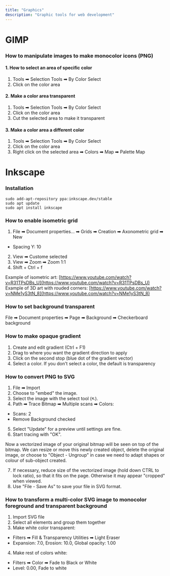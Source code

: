 ```yaml
---
title: "Graphics"
description: "Graphic tools for web development"
---
```


# GIMP

### How to manipulate images to make monocolor icons (PNG)

#### 1. How to select an area of specific color

1. Tools ➡ Selection Tools ➡ By Color Select
2. Click on the color area

#### 2. Make a color area transparent

1. Tools ➡ Selection Tools ➡ By Color Select
2. Click on the color area
3. Cut the selected area to make it transparent

#### 3. Make a color area a different color

1. Tools ➡ Selection Tools ➡ By Color Select
2. Click on the color area
3. Right click on the selected area ➡ Colors ➡ Map ➡ Palette Map


# Inkscape

### Installation

```
sudo add-apt-repository ppa:inkscape.dev/stable
sudo apt update
sudo apt install inkscape
```

### How to enable isometric grid

1. File ➡ Document properties... ➡ Grids ➡ Creation ➡ Axonometric grid ➡ New
  - Spacing Y: 10
2. View ➡ Custome selected
3. View ➡ Zoom ➡ Zoom 1:1
4. Shift + Ctrl + f

Example of isometric art: [https://www.youtube.com/watch?v=R31TPsDBs_U](https://www.youtube.com/watch?v=R31TPsDBs_U)
Example of 3D art with rouded corners: [https://www.youtube.com/watch?v=NMe1yS3tN_8](https://www.youtube.com/watch?v=NMe1yS3tN_8)

### How to set background transparent

File ➡ Document properties ➡ Page ➡ Background ➡ Checkerboard background

### How to make opaque gradient
1. Create and edit gradient (Ctrl + F1)
2. Drag to where you want the gradient direction to apply
3. Click on the second stop (blue dot of the gradient vector)
4. Select a color. If you don't select a color, the default is transparency


### How to convert PNG to SVG

1. File ➡ Import
2. Choose to "embed" the image.
3. Select the image with the select tool (↖).
4. Path ➡ Trace Bitmap ➡ Multiple scans ➡ Colors:
  * Scans: 2
  * Remove Background checked
5. Select "Update" for a preview until settings are fine.
6. Start tracing with "OK".

Now a vectorized image of your original bitmap will be seen on top of the bitmap. We can resize or move this newly created object, delete the original image, or choose to "Object - Ungroup" in case we need to adapt shapes or colour of sub-object created.

7. If necessary, reduce size of the vectorized image (hold down CTRL to lock ratio), so that it fits on the page. Otherwise it may appear "cropped" when viewed.
8. Use "File - Save As" to save your file in SVG format.


### How to transform a multi-color SVG image to monocolor foreground and transparent background

1. Import SVG file
2. Select all elements and group them together
3. Make white color transparent:
  * Filters ➡ Fill & Transparency Utilities ➡ Light Eraser
  * Expansion: 7.0, Erosion: 10.0, Global opacity: 1.00
4. Make rest of colors white:
  * Filters ➡ Color ➡ Fade to Black or White
  * Level: 0.00, Fade to white
